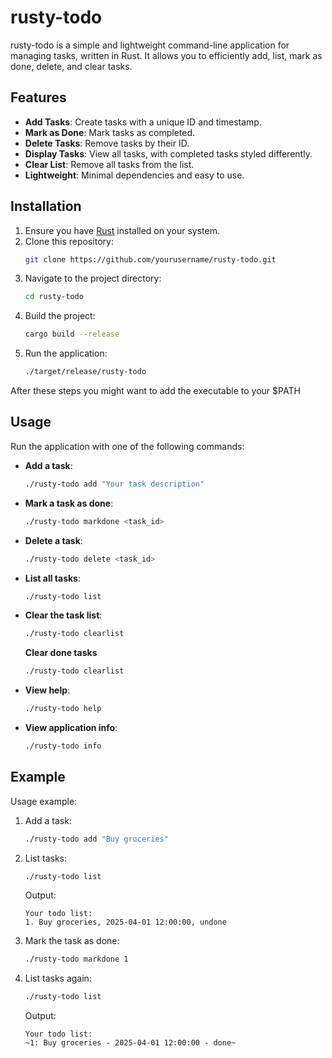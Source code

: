 # rusty-todo

rusty-todo is a simple and lightweight command-line application for managing tasks, written in Rust. It allows you to efficiently add, list, mark as done, delete, and clear tasks.

## Features

- **Add Tasks**: Create tasks with a unique ID and timestamp.
- **Mark as Done**: Mark tasks as completed.
- **Delete Tasks**: Remove tasks by their ID.
- **Display Tasks**: View all tasks, with completed tasks styled differently.
- **Clear List**: Remove all tasks from the list.
- **Lightweight**: Minimal dependencies and easy to use.

## Installation

1. Ensure you have [Rust](https://www.rust-lang.org/) installed on your system.
2. Clone this repository:
   ```bash
   git clone https://github.com/yourusername/rusty-todo.git
   ```
3. Navigate to the project directory:
   ```bash
   cd rusty-todo
   ```
4. Build the project:
   ```bash
   cargo build --release
   ```
5. Run the application:
   ```bash
   ./target/release/rusty-todo
   ```

After these steps you might want to add the executable to your $PATH

## Usage

Run the application with one of the following commands:

- **Add a task**:
  ```bash
  ./rusty-todo add "Your task description"
  ```
- **Mark a task as done**:
  ```bash
  ./rusty-todo markdone <task_id>
  ```
- **Delete a task**:
  ```bash
  ./rusty-todo delete <task_id>
  ```
- **List all tasks**:
  ```bash
  ./rusty-todo list
  ```
- **Clear the task list**:
  ```bash
  ./rusty-todo clearlist
  ```
  **Clear done tasks**
   ```bash
  ./rusty-todo clearlist
  ```
- **View help**:
  ```bash
  ./rusty-todo help
  ```
- **View application info**:
  ```bash
  ./rusty-todo info
  ```

## Example

Usage example:

1. Add a task:
   ```bash
   ./rusty-todo add "Buy groceries"
   ```
2. List tasks:
   ```bash
   ./rusty-todo list
   ```
   Output:
   ```
   Your todo list:
   1. Buy groceries, 2025-04-01 12:00:00, undone
   ```
3. Mark the task as done:
   ```bash
   ./rusty-todo markdone 1
   ```
4. List tasks again:
   ```bash
   ./rusty-todo list
   ```
   Output:
   ```
   Your todo list:
   ~1: Buy groceries - 2025-04-01 12:00:00 - done~
   ```
